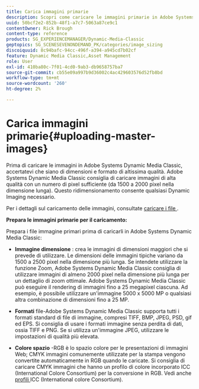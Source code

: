 ```yaml
---
title: Carica immagini primarie
description: Scopri come caricare le immagini primarie in Adobe Systems Dynamic Media Classic.
uuid: 50bcf2e2-852b-48f1-a7c7-5063a87ce9c1
contentOwner: Rick Brough
content-type: reference
products: SG_EXPERIENCEMANAGER/Dynamic-Media-Classic
geptopics: SG_SCENESEVENONDEMAND_PK/categories/image_sizing
discoiquuid: 8c94bafc-94cc-496f-a394-a945cd7b02cf
feature: Dynamic Media Classic,Asset Management
role: User
exl-id: 410ba80c-7f01-4cd0-9ab3-db9658757ba7
source-git-commit: cb55e09a997b9d36002c4ac429603576d52fb8bd
workflow-type: tm+mt
source-wordcount: '260'
ht-degree: 2%

---
```


# Carica immagini primarie{#uploading-master-images}

Prima di caricare le immagini in Adobe Systems Dynamic Media Classic, accertatevi che siano di dimensioni e formato di altissima qualità. Adobe Systems Dynamic Media Classic consiglia di caricare immagini di alta qualità con un numero di pixel sufficiente (da 1500 a 2000 pixel nella dimensione lunga). Questo ridimensionamento consente qualsiasi Dynamic Imaging necessario.

Per i dettagli sul caricamento delle immagini, consultate [ caricare i file ](uploading-files.md#uploading_files) .

**Prepara le immagini primarie per il caricamento:**

Prepara i file immagine primari prima di caricarli in Adobe Systems Dynamic Media Classic:

* **Immagine dimensione** : crea le immagini di dimensioni maggiori che si prevede di utilizzare. Le dimensioni delle immagini tipiche variano da 1500 a 2500 pixel nella dimensione più lunga. Se intendete utilizzare la funzione Zoom, Adobe Systems Dynamic Media Classic consiglia di utilizzare immagini di almeno 2000 pixel nella dimensione più lunga per un dettaglio di zoom ottimale. Adobe Systems Dynamic Media Classic può eseguire il rendering di immagini fino a 25 megapixel ciascuna. Ad esempio, è possibile utilizzare un&#39;immagine 5000 x 5000 MP o qualsiasi altra combinazione di dimensioni fino a 25 MP.

* **Formati** file-Adobe Systems Dynamic Media Classic supporta tutti i formati standard di file di immagine, compresi TIFF, BMP, JPEG, PSD, gif ed EPS. Si consiglia di usare i formati immagine senza perdita di dati, ossia TIFF e PNG. Se si utilizza un&#39;immagine JPEG, utilizzare le impostazioni di qualità più elevata.

* **Colore spazio** -RGB è lo spazio colore per le presentazioni di immagini Web; CMYK immagini comunemente utilizzate per la stampa vengono convertite automaticamente in RGB quando le caricate. Si consiglia di caricare CMYK immagini che hanno un profilo di colore incorporato ICC (International Colore Consortium) per la conversione in RGB. Vedi anche [ profili ](/help/icc-profiles.md) ICC (International colore Consortium).
